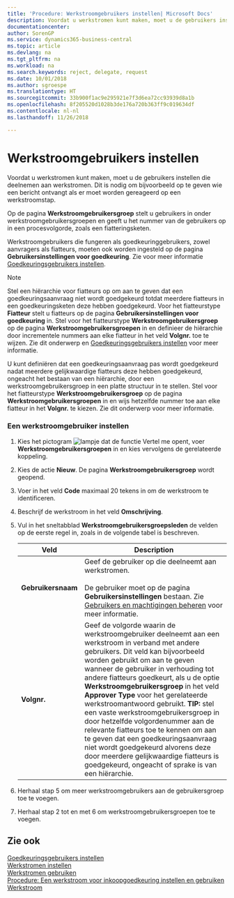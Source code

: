 ```yaml
---
title: 'Procedure: Werkstroomgebruikers instellen| Microsoft Docs'
description: Voordat u werkstromen kunt maken, moet u de gebruikers instellen die deelnemen aan werkstromen. Dit is nodig om bijvoorbeeld op te geven wie een bericht ontvangt als er moet worden gereageerd op een werkstroomstap.
documentationcenter: 
author: SorenGP
ms.service: dynamics365-business-central
ms.topic: article
ms.devlang: na
ms.tgt_pltfrm: na
ms.workload: na
ms.search.keywords: reject, delegate, request
ms.date: 10/01/2018
ms.author: sgroespe
ms.translationtype: HT
ms.sourcegitcommit: 33b900f1ac9e295921e7f3d6ea72cc93939d8a1b
ms.openlocfilehash: 8f205520d1028b3de176a720b363ff9c019634df
ms.contentlocale: nl-nl
ms.lasthandoff: 11/26/2018

---
```

# <a name="set-up-workflow-users"></a>Werkstroomgebruikers instellen
Voordat u werkstromen kunt maken, moet u de gebruikers instellen die deelnemen aan werkstromen. Dit is nodig om bijvoorbeeld op te geven wie een bericht ontvangt als er moet worden gereageerd op een werkstroomstap.  

Op de pagina **Werkstroomgebruikersgroep** stelt u gebruikers in onder werkstroomgebruikersgroepen en geeft u het nummer van de gebruikers op in een procesvolgorde, zoals een fiatteringsketen.  

Werkstroomgebruikers die fungeren als goedkeuringgebruikers, zowel aanvragers als fiatteurs, moeten ook worden ingesteld op de pagina **Gebruikersinstellingen voor goedkeuring**. Zie voor meer informatie [Goedkeuringsgebruikers instellen](across-how-to-set-up-approval-users.md).  

> [!NOTE]  
>  Stel een hiërarchie voor fiatteurs op om aan te geven dat een goedkeuringsaanvraag niet wordt goedgekeurd totdat meerdere fiatteurs in een goedkeuringsketen deze hebben goedgekeurd. Voor het fiatteurstype **Fiatteur** stelt u fiatteurs op de pagina **Gebruikersinstellingen voor goedkeuring** in. Stel voor het fiatteurstype **Werkstroomgebruikersgroep** op de pagina **Werkstroomgebruikersgroepen** in en definieer de hiërarchie door incrementele nummers aan elke fiatteur in het veld **Volgnr.** toe te wijzen. Zie dit onderwerp en [Goedkeuringsgebruikers instellen](across-how-to-set-up-approval-users.md) voor meer informatie.  
>   
>  U kunt definiëren dat een goedkeuringsaanvraag pas wordt goedgekeurd nadat meerdere gelijkwaardige fiatteurs deze hebben goedgekeurd, ongeacht het bestaan van een hiërarchie, door een werkstroomgebruikersgroep in een platte structuur in te stellen. Stel voor het fiatteurstype **Werkstroomgebruikersgroep** op de pagina **Werkstroomgebruikersgroepen** in en wijs hetzelfde nummer toe aan elke fiatteur in het **Volgnr.** te kiezen. Zie dit onderwerp voor meer informatie.  

### <a name="to-set-up-a-workflow-user"></a>Een werkstroomgebruiker instellen  

1. Kies het pictogram ![lampje dat de functie Vertel me opent](media/ui-search/search_small.png "Vertel me wat u wilt doen"), voer **Werkstroomgebruikersgroepen** in en kies vervolgens de gerelateerde koppeling.  
2. Kies de actie **Nieuw**. De pagina **Werkstroomgebruikersgroep** wordt geopend.  
3. Voer in het veld **Code** maximaal 20 tekens in om de werkstroom te identificeren.  
4. Beschrijf de werkstroom in het veld **Omschrijving**.  
5. Vul in het sneltabblad **Werkstroomgebruikersgroepsleden** de velden op de eerste regel in, zoals in de volgende tabel is beschreven.  

    |Veld|Description|  
    |---------------------------------|---------------------------------------|  
    |**Gebruikersnaam**|Geef de gebruiker op die deelneemt aan werkstromen.<br /><br /> De gebruiker moet op de pagina **Gebruikersinstellingen** bestaan. Zie [Gebruikers en machtigingen beheren](ui-how-users-permissions.md) voor meer informatie.|  
    |**Volgnr.**|Geef de volgorde waarin de werkstroomgebruiker deelneemt aan een werkstroom in verband met andere gebruikers. Dit veld kan bijvoorbeeld worden gebruikt om aan te geven wanneer de gebruiker in verhouding tot andere fiatteurs goedkeurt, als u de optie **Werkstroomgebruikersgroep** in het veld **Approver Type** voor het gerelateerde werkstroomantwoord gebruikt. **TIP:** stel een vaste werkstroomgebruikersgroep in door hetzelfde volgordenummer aan de relevante fiatteurs toe te kennen om aan te geven dat een goedkeuringsaanvraag niet wordt goedgekeurd alvorens deze door meerdere gelijkwaardige fiatteurs is goedgekeurd, ongeacht of sprake is van een hiërarchie.|  
6. Herhaal stap 5 om meer werkstroomgebruikers aan de gebruikersgroep toe te voegen.  
7. Herhaal stap 2 tot en met 6 om werkstroomgebruikersgroepen toe te voegen.  

## <a name="see-also"></a>Zie ook  
[Goedkeuringsgebruikers instellen](across-how-to-set-up-approval-users.md)   
[Werkstromen instellen](across-set-up-workflows.md)   
[Werkstromen gebruiken](across-use-workflows.md)   
[Procedure: Een werkstroom voor inkoopgoedkeuring instellen en gebruiken](walkthrough-setting-up-and-using-a-purchase-approval-workflow.md)   
[Werkstroom](across-workflow.md)   

